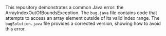 This repository demonstrates a common Java error: the ArrayIndexOutOfBoundsException.  The `bug.java` file contains code that attempts to access an array element outside of its valid index range.  The `bugSolution.java` file provides a corrected version, showing how to avoid this error.